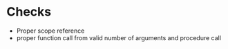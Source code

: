 # Checks

- Proper scope reference
- proper function call from valid number of arguments and procedure call

